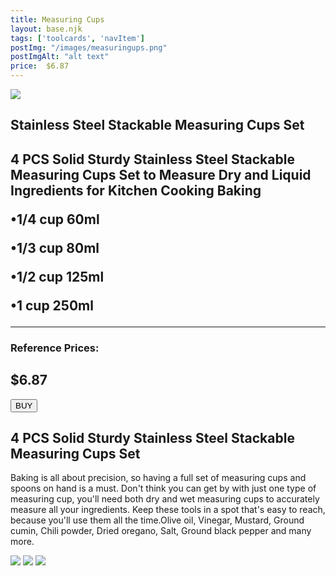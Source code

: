 ```yaml
---
title: Measuring Cups
layout: base.njk
tags: ['toolcards', 'navItem']
postImg: "/images/measuringups.png"
postImgAlt: "alt text"
price:  $6.87 
---
```

<section class="tool_container">
       <img src ="https://place-hold.it/600x600.jpg">
      <div class="text">
        <h1>Stainless Steel Stackable Measuring Cups Set<h1>
        <p>4 PCS Solid Sturdy Stainless Steel Stackable Measuring Cups Set to Measure Dry and Liquid Ingredients for Kitchen Cooking Baking</p>
        <p>•1/4 cup 60ml</p>
        <p>•1/3 cup 80ml</p>
        <p>•1/2 cup 125ml</p>
        <p>•1 cup 250ml</p>
        <hr />
        <!--  need add colors in the checked css-->
        <span class="fa fa-star checked"></span>
        <span class="fa fa-star checked"></span>
        <span class="fa fa-star checked"></span>
        <span class="fa fa-star"></span>
        <span class="fa fa-star"></span>
       <h3>Reference Prices: <h2>$6.87</h2> </h3> 
        <form method="get" action="https://www.aliexpress.com/item/2251832044328423.html?gatewayAdapt=4itemAdapt"><button type ="submit">BUY</button></form>
      </div>
        </section>
    <!-- content-->
    <div class="toolbody">
        <div class="bodycontext">
         <h2>4 PCS Solid Sturdy Stainless Steel Stackable Measuring Cups Set </h2>
        <p>Baking is all about precision, so having a full set of measuring cups and spoons on hand is a must. Don't think you can get by with just one type of measuring cup, you'll need both dry and wet measuring cups to accurately measure all your ingredients. Keep these tools in a spot that's easy to reach, because you'll use them all the time.Olive oil, Vinegar, Mustard, Ground cumin, Chili powder, Dried oregano, Salt, Ground black pepper and many more.</p>
        </div>
        <div class="bodyimg">
         <img src ="https://place-hold.it/400x400.jpg">
          <img src ="https://place-hold.it/400x400.jpg"> 
          <img src ="https://place-hold.it/400x400.jpg"> 
        </div>
      </div>
